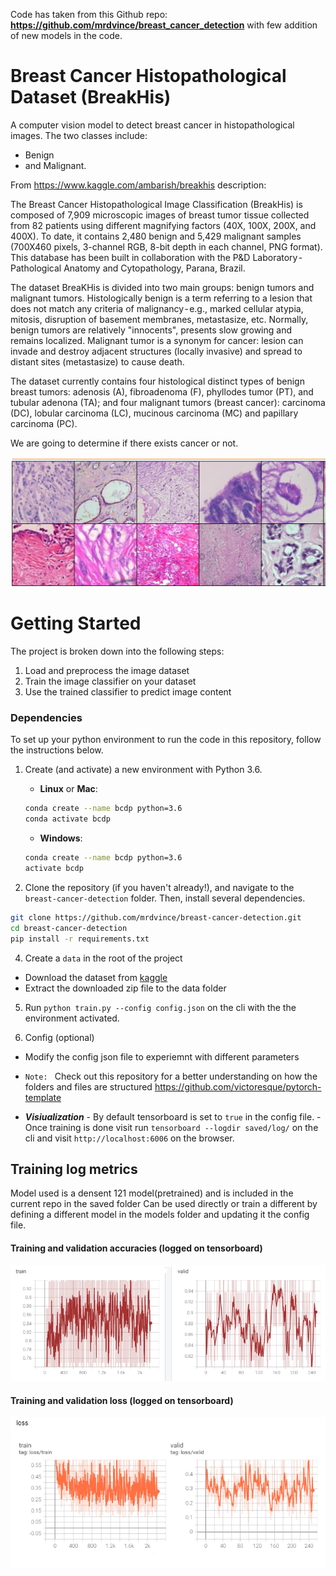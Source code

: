 Code has taken from this Github repo: **https://github.com/mrdvince/breast_cancer_detection** with few addition of new models in the code.
# Breast Cancer Histopathological Dataset (BreakHis)

A computer vision model to detect breast cancer in histopathological images. The two classes include:

- Benign
- and Malignant.

From https://www.kaggle.com/ambarish/breakhis description:

The Breast Cancer Histopathological Image Classification (BreakHis) is composed of 7,909 microscopic images of breast tumor tissue collected from 82 patients using different magnifying factors (40X, 100X, 200X, and 400X). To date, it contains 2,480 benign and 5,429 malignant samples (700X460 pixels, 3-channel RGB, 8-bit depth in each channel, PNG format). This database has been built in collaboration with the P&D Laboratory - Pathological Anatomy and Cytopathology, Parana, Brazil.

The dataset BreaKHis is divided into two main groups: benign tumors and malignant tumors. Histologically benign is a term referring to a lesion that does not match any criteria of malignancy - e.g., marked cellular atypia, mitosis, disruption of basement membranes, metastasize, etc. Normally, benign tumors are relatively "innocents", presents slow growing and remains localized. Malignant tumor is a synonym for cancer: lesion can invade and destroy adjacent structures (locally invasive) and spread to distant sites (metastasize) to cause death.

The dataset currently contains four histological distinct types of benign breast tumors: adenosis (A), fibroadenoma (F), phyllodes tumor (PT), and tubular adenona (TA); and four malignant tumors (breast cancer): carcinoma (DC), lobular carcinoma (LC), mucinous carcinoma (MC) and papillary carcinoma (PC).

We are going to determine if there exists cancer or not.

<img src="images/mal_ben.png"/>


# Getting Started

The project is broken down into the following steps:
<ol>
    <li>  Load and preprocess the image dataset</li>
    <li> Train the image classifier on your dataset </li>
    <li> Use the trained classifier to predict image content </li> </ol>

### Dependencies

To set up your python environment to run the code in this repository, follow the instructions below.

1. Create (and activate) a new environment with Python 3.6.

	- __Linux__ or __Mac__: 
	```bash
	conda create --name bcdp python=3.6
	conda activate bcdp
	```
	- __Windows__: 
	```bash
	conda create --name bcdp python=3.6 
	activate bcdp
	```

2. Clone the repository (if you haven't already!), and navigate to the `breast-cancer-detection` folder.  Then, install several dependencies.
```bash
git clone https://github.com/mrdvince/breast-cancer-detection.git
cd breast-cancer-detection
pip install -r requirements.txt
```

4. Create a `data` in the root of the project

- Download the dataset from [kaggle](https://www.kaggle.com/ambarish/breakhis)
- Extract the downloaded zip file to the data folder

5. Run `python train.py --config config.json` on the cli with the the environment activated.

6. Config (optional)

- Modify the config json file to experiemnt with different parameters
- `Note: ` Check out this repository for a better understanding on how the folders and files are structured https://github.com/victoresque/pytorch-template

- **_Visiualization_**
        - By default tensorboard is set to `true` in the config file. 
        - Once training is done visit run `tensorboard --logdir saved/log/` on the cli and visit `http://localhost:6006` on the browser.

## Training log metrics
Model used is a densent 121 model(pretrained) and is included in the current repo in the saved folder
Can be used directly or train a different by defining a different model in the models folder and updating it the config file.

#### Training and validation accuracies (logged on tensorboard)
<img src="images/train_val_acc.png"/>

#### Training and validation loss (logged on tensorboard)
<img src="images/train_val_loss.png"/>
